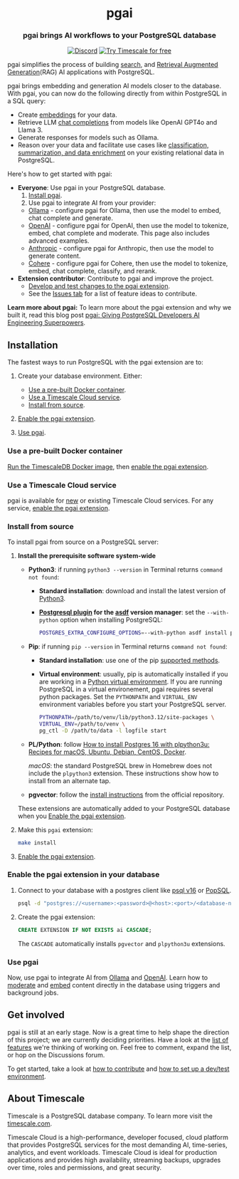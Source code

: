 
<p></p>
<div align=center>

# pgai

<h3>pgai brings AI workflows to your PostgreSQL database</h3>

[![Discord](https://img.shields.io/badge/Join_us_on_Discord-black?style=for-the-badge&logo=discord&logoColor=white)](https://discord.gg/KRdHVXAmkp)
[![Try Timescale for free](https://img.shields.io/badge/Try_Timescale_for_free-black?style=for-the-badge&logo=timescale&logoColor=white)](https://tsdb.co/gh-pgai-signup)
</div>

pgai simplifies the process of building [search](https://en.wikipedia.org/wiki/Similarity_search), and
[Retrieval Augmented Generation](https://en.wikipedia.org/wiki/Prompt_engineering#Retrieval-augmented_generation)(RAG) AI applications with PostgreSQL.

pgai brings embedding and generation AI models closer to the database. With pgai, you can now do the following directly from within PostgreSQL in a SQL query:

* Create [embeddings](#embed) for your data.
* Retrieve LLM [chat completions](#chat-complete) from models like OpenAI GPT4o and Llama 3.
* Generate responses for models such as Ollama.
* Reason over your data and facilitate use cases like [classification, summarization, and data enrichment](docs/advanced.md) on your existing relational data in PostgreSQL.

Here's how to get started with pgai:

* **Everyone**: Use pgai in your PostgreSQL database.
  1. [Install pgai](#installation).
  1. Use pgai to integrate AI from your provider:
    * [Ollama](./docs/ollama.md) - configure pgai for Ollama, then use the model to embed, chat complete and generate. 
    * [OpenAI](./docs/openai.md) - configure pgai for OpenAI, then use the model to tokenize, embed, chat complete and moderate. This page also includes advanced examples.
    * [Anthropic](./docs/anthropic.md) - configure pgai for Anthropic, then use the model to generate content.
    * [Cohere](./docs/cohere.md) - configure pgai for Cohere, then use the model to tokenize, embed, chat complete, classify, and rerank.
* **Extension contributor**: Contribute to pgai and improve the project.
  * [Develop and test changes to the pgai extension](./DEVELOPMENT.md).
  * See the [Issues tab](https://github.com/timescale/pgai/issues) for a list of feature ideas to contribute.

**Learn more about pgai:** To learn more about the pgai extension and why we built it, read this blog post [pgai: Giving PostgreSQL Developers AI Engineering Superpowers](http://www.timescale.com/blog/pgai-giving-postgresql-developers-ai-engineering-superpowers).

## Installation

The fastest ways to run PostgreSQL with the pgai extension are to:

1. Create your database environment. Either:
   * [Use a pre-built Docker container](#use-a-pre-built-docker-container).
   * [Use a Timescale Cloud service](#use-a-timescale-cloud-service).
   * [Install from source](#install-from-source).

2. [Enable the pgai extension](#enable-the-pgai-extension-in-your-database).

3. [Use pgai](#use-pgai).

### Use a pre-built Docker container

[Run the TimescaleDB Docker image](https://docs.timescale.com/self-hosted/latest/install/installation-docker/), then
[enable the pgai extension](#enable-the-pgai-extension-in-your-database).

### Use a Timescale Cloud service

pgai is available for [new][create-a-new-service] or existing Timescale Cloud services. For any service, 
  [enable the pgai extension](#enable-the-pgai-extension-in-your-database).


### Install from source

To install pgai from source on a PostgreSQL server:

1. **Install the prerequisite software system-wide**
   - **Python3**: if running `python3 --version` in Terminal returns `command not found`:
     - **Standard installation**: download and install the latest version of [Python3][python3].
     - **[Postgresql plugin][asdf-postgres] for the [asdf][asdf] version manager**: set the `--with-python` option 
       when installing PostgreSQL:

       ```bash
       POSTGRES_EXTRA_CONFIGURE_OPTIONS=--with-python asdf install postgres 16.3
       ```
    
   - **Pip**: if running `pip --version` in Terminal returns `command not found`:
     - **Standard installation**: use one of the pip [supported methods][pip].
     - **Virtual environment**: usually, pip is automatically installed if you are working in a 
       [Python virtual environment][python-virtual-environment]. If you are running PostgreSQL in a virtual 
       environement, pgai requires several python packages. Set the `PYTHONPATH` and `VIRTUAL_ENV` 
       environment variables before you start your PostgreSQL server.

       ```bash
       PYTHONPATH=/path/to/venv/lib/python3.12/site-packages \
       VIRTUAL_ENV=/path/to/venv \
       pg_ctl -D /path/to/data -l logfile start
       ```
   - **PL/Python**: follow [How to install Postgres 16 with plpython3u: Recipes for macOS, Ubuntu, Debian, CentOS, Docker][pgai-plpython].

      _macOS_: the standard PostgreSQL brew in Homebrew does not include the `plpython3` extension. These instructions show
      how to install from an alternate tap. 
   
   - **pgvector**: follow the [install instructions][pgvector-install] from the official repository.

   These extensions are automatically added to your PostgreSQL database when you 
   [Enable the pgai extension](#enable-the-pgai-extension-in-your-database).

1. Make this `pgai` extension:

    ```bash
    make install
    ```
1. [Enable the pgai extension](#enable-the-pgai-extension-in-your-database).

### Enable the pgai extension in your database

1. Connect to your database with a postgres client like [psql v16](https://docs.timescale.com/use-timescale/latest/integrations/query-admin/psql/)
   or [PopSQL](https://docs.timescale.com/use-timescale/latest/popsql/).
   ```bash
   psql -d "postgres://<username>:<password>@<host>:<port>/<database-name>"
   ```

3. Create the pgai extension:

    ```sql
    CREATE EXTENSION IF NOT EXISTS ai CASCADE;
    ```

   The `CASCADE` automatically installs `pgvector` and `plpython3u` extensions.

### Use pgai

Now, use pgai to integrate AI from [Ollama](./docs/ollama.md) and [OpenAI](./docs/openai.md).
Learn how to [moderate](./docs/moderate.md) and [embed](./docs/delayed_embed.md)
content directly in the database using triggers and background jobs.

## Get involved

pgai is still at an early stage. Now is a great time to help shape the direction of this project;
we are currently deciding priorities. Have a look at the [list of features](https://github.com/timescale/pgai/issues) we're thinking of working on.
Feel free to comment, expand the list, or hop on the Discussions forum.

To get started, take a look at [how to contribute](./CONTRIBUTING.md)
and [how to set up a dev/test environment](./DEVELOPMENT.md).

## About Timescale

Timescale is a PostgreSQL database company. To learn more visit the [timescale.com](https://www.timescale.com).

Timescale Cloud is a high-performance, developer focused, cloud platform that provides PostgreSQL services
for the most demanding AI, time-series, analytics, and event workloads. Timescale Cloud is ideal for production applications and provides high availability, streaming backups, upgrades over time, roles and permissions, and great security.

[pgai-plpython]: https://github.com/postgres-ai/postgres-howtos/blob/main/0047_how_to_install_postgres_16_with_plpython3u.md
[asdf-postgres]: https://github.com/smashedtoatoms/asdf-postgres
[asdf]: https://github.com/asdf-vm/asdf
[python3]: https://www.python.org/downloads/
[pip]: https://pip.pypa.io/en/stable/installation/#supported-methods
[plpython3u]: https://www.postgresql.org/docs/current/plpython.html
[pgvector]: https://github.com/pgvector/pgvector
[pgvector-install]: https://github.com/pgvector/pgvector?tab=readme-ov-file#installation
[python-virtual-environment]: https://packaging.python.org/en/latest/tutorials/installing-packages/#creating-and-using-virtual-environments
[create-a-new-service]: https://console.cloud.timescale.com/dashboard/create_services
